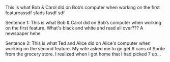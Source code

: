 
This is what Bob & Carol did on Bob’s computer when working on the first featureassdf sfads fasdf sdf

Sentence 1: This is what Bob & Carol did on Bob’s computer when working on the first feature.  What's black and white and read all over???  A newspaper hehe

Sentence 2: This is what Ted and Alice did on Alice's computer when working on the second feature. My wife asked me to go get 6 cans of Sprite from the grocery store. I realized when I got home that I had picked 7 up...

